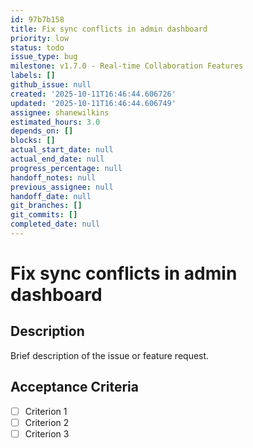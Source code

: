 ```yaml
---
id: 97b7b158
title: Fix sync conflicts in admin dashboard
priority: low
status: todo
issue_type: bug
milestone: v1.7.0 - Real-time Collaboration Features
labels: []
github_issue: null
created: '2025-10-11T16:46:44.606726'
updated: '2025-10-11T16:46:44.606749'
assignee: shanewilkins
estimated_hours: 3.0
depends_on: []
blocks: []
actual_start_date: null
actual_end_date: null
progress_percentage: null
handoff_notes: null
previous_assignee: null
handoff_date: null
git_branches: []
git_commits: []
completed_date: null
---
```


# Fix sync conflicts in admin dashboard

## Description

Brief description of the issue or feature request.

## Acceptance Criteria

- [ ] Criterion 1
- [ ] Criterion 2
- [ ] Criterion 3